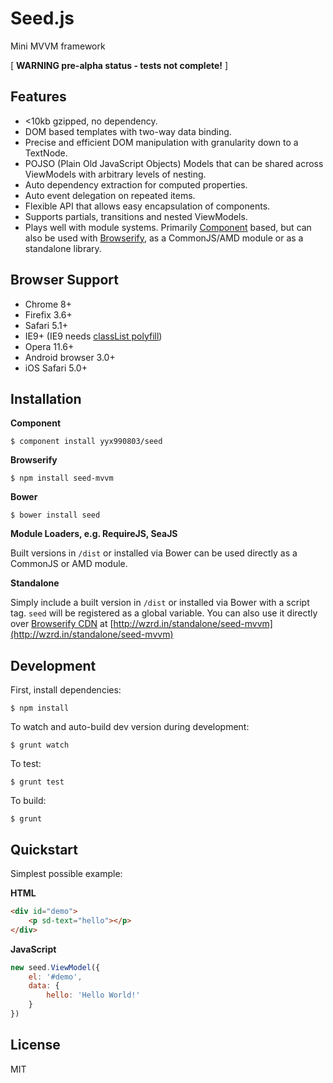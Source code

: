 # Seed.js

Mini MVVM framework

[ **WARNING pre-alpha status - tests not complete!** ]

## Features

- <10kb gzipped, no dependency.
- DOM based templates with two-way data binding.
- Precise and efficient DOM manipulation with granularity down to a TextNode.
- POJSO (Plain Old JavaScript Objects) Models that can be shared across ViewModels with arbitrary levels of nesting.
- Auto dependency extraction for computed properties.
- Auto event delegation on repeated items.
- Flexible API that allows easy encapsulation of components.
- Supports partials, transitions and nested ViewModels.
- Plays well with module systems. Primarily [Component](https://github.com/component/component) based, but can also be used with [Browserify](https://github.com/substack/node-browserify), as a CommonJS/AMD module or as a standalone library.

## Browser Support

- Chrome 8+
- Firefix 3.6+
- Safari 5.1+
- IE9+ (IE9 needs [classList polyfill](https://github.com/remy/polyfills/blob/master/classList.js))
- Opera 11.6+
- Android browser 3.0+
- iOS Safari 5.0+

## Installation

**Component**

    $ component install yyx990803/seed

**Browserify**

    $ npm install seed-mvvm

**Bower**

    $ bower install seed

**Module Loaders, e.g. RequireJS, SeaJS**

Built versions in `/dist` or installed via Bower can be used directly as a CommonJS or AMD module.

**Standalone**

Simply include a built version in `/dist` or installed via Bower with a script tag. `seed` will be registered as a global variable. You can also use it directly over [Browserify CDN](http://wzrd.in) at [http://wzrd.in/standalone/seed-mvvm](http://wzrd.in/standalone/seed-mvvm)

## Development

First, install dependencies:

    $ npm install

To watch and auto-build dev version during development:

    $ grunt watch

To test:

    $ grunt test

To build:

    $ grunt

## Quickstart

Simplest possible example:

**HTML**

~~~ html
<div id="demo">
    <p sd-text="hello"></p>
</div>
~~~

**JavaScript**

~~~ js
new seed.ViewModel({
    el: '#demo',
    data: {
        hello: 'Hello World!'
    }
})
~~~

## License

MIT